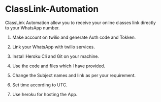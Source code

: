 # ClassLink-Automation
ClassLink Automation allow you to receive your online classes link directly to your WhatsApp number.


1. Make account on twilio and generate Auth code and Tokken.

2. Link your WhatsApp with twilio services.

3. Install Heroku Cli and Git on your machine.

4. Use the code and files which I have provided.

5. Change the Subject names and link as per your requirement.

6. Set time according to UTC.

7. Use heroku for hosting the App.
